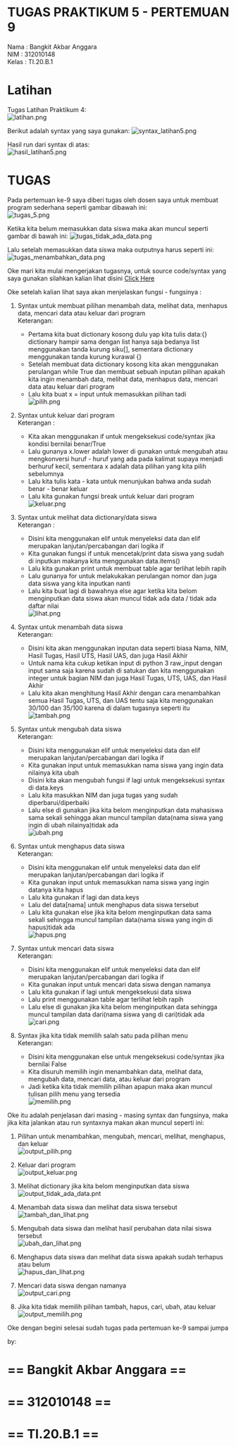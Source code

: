 # TUGAS PRAKTIKUM 5 - PERTEMUAN 9

Nama        : Bangkit Akbar Anggara<br>
NIM        : 312010148<br>
Kelas        : TI.20.B.1<br>
# Latihan

Tugas Latihan Praktikum 4:<br>
  ![latihan.png](Pic/latihan.png)
  
Berikut adalah syntax yang saya gunakan:
  ![syntax_latihan5.png](Pic/syntax_latihan5.png)
  
Hasil run dari syntax di atas:<br>
  ![hasil_latihan5.png](Pic/hasil_latihan5.png)
  
  
# TUGAS

Pada pertemuan ke-9 saya diberi tugas oleh dosen saya untuk membuat program sederhana seperti gambar dibawah ini:<br>
  ![tugas_5.png](Pic/tugas_5.png)

Ketika kita belum memasukkan data siswa maka akan muncul seperti gambar di bawah ini:
  ![tugas_tidak_ada_data.png](Pic/tugas_tidak_ada_data.png)
  
Lalu setelah memasukkan data siswa maka outputnya harus seperti ini:
  ![tugas_menambahkan_data.png](Pic/tugas_menambahkan_data.png)
  
Oke mari kita mulai mengerjakan tugasnya, untuk source code/syntax yang saya gunakan silahkan kalian lihat disini [Click Here](tugas_praktikum_5.py)

Oke setelah kalian lihat saya akan menjelaskan fungsi - fungsinya :

1. Syntax untuk membuat pilihan menambah data, melihat data, menhapus data, mencari data atau keluar dari program<br>
Keterangan:
    - Pertama kita buat dictionary kosong dulu yap kita tulis data:{} dictionary hampir sama dengan list hanya saja bedanya list menggunakan tanda kurung siku[], sementara dictionary menggunakan tanda kurung kurawal {}<br>
    - Setelah membuat data dictionary kosong kita akan menggunakan perulangan while True dan membuat sebuah inputan pilihan apakah kita ingin menambah data, melihat data, menhapus data, mencari data atau keluar dari program<br>
    - Lalu kita buat x =  input untuk memasukkan pilihan tadi<br>
      ![pilih.png](Pic/pilih.png)
 


2. Syntax untuk keluar dari program<br>
Keterangan :
    - Kita akan menggunakan if untuk mengeksekusi code/syntax jika kondisi bernilai benar/True<br>
    - Lalu gunanya x.lower adalah lower di gunakan untuk mengubah atau mengkonversi huruf - huruf yang ada pada kalimat supaya menjadi berhuruf kecil, sementara x adalah data pilihan yang kita pilih sebelumnya<br>
    - Lalu kita tulis kata - kata untuk menunjukan bahwa anda sudah benar - benar keluar<br>
    - Lalu kita gunakan fungsi break untuk keluar dari program<br>
      ![keluar.png](Pic/keluar.png)


3. Syntax untuk melihat data dictionary/data siswa<br>
Keterangan :
    - Disini kita menggunakan elif untuk menyeleksi data dan elif merupakan lanjutan/percabangan dari logika if
    - Kita gunakan fungsi if untuk mencetak/print data siswa yang sudah di inputkan makanya kita menggunakan data.items()<br>
    - Lalu kita gunakan print untuk membuat table agar terlihat lebih rapih<br>
    - Lalu gunanya for untuk melakukakan perulangan nomor dan juga data siswa yang kita inputkan nanti<br>
    - Lalu kita buat lagi di bawahnya else agar ketika kita belom menginputkan data siswa akan muncul tidak ada data / tidak ada daftar nilai<br>
      ![lihat.png](Pic/lihat.png)

4. Syntax untuk menambah data siswa<br>
Keterangan:
    - Disini kita akan menggunakan inputan data seperti biasa Nama, NIM, Hasil Tugas, Hasil UTS, Hasil UAS, dan juga Hasil Akhir<br>
    - Untuk nama kita cukup ketikan input di python 3 raw_input dengan input sama saja karena sudah di satukan dan kita menggunakan integer untuk bagian NIM dan juga Hasil Tugas, UTS, UAS, dan Hasil Akhir<br>
    - Lalu kita akan menghitung Hasil Akhir dengan cara menambahkan semua Hasil Tugas, UTS, dan UAS tentu saja kita menggunakan 30/100 dan 35/100 karena di dalam tugasnya seperti itu<br>
      ![tambah.png](Pic/tambah.png)
      
      
5. Syntax untuk mengubah data siswa<br>
Keterangan:
    - Disini kita menggunakan elif untuk menyeleksi data dan elif merupakan lanjutan/percabangan dari logika if
    - Kita gunakan input untuk memasukkan nama siswa yang ingin data nilainya kita ubah<br>
    - Disini kita akan mengubah fungsi if lagi untuk mengeksekusi syntax di data.keys<br>
    - Lalu kita masukkan NIM dan juga tugas yang sudah diperbarui/diperbaiki<br>
    - Lalu else di gunakan jika kita belom menginputkan data mahasiswa sama sekali sehingga akan muncul tampilan data(nama siswa yang ingin di ubah nilainya)tidak ada<br>
      ![ubah.png](Pic/ubah.png)
      
      
6. Syntax untuk menghapus data siswa<br>
Keterangan:
    - Disini kita menggunakan elif untuk menyeleksi data dan elif merupakan lanjutan/percabangan dari logika if
    - Kita gunakan input untuk memasukkan nama siswa yang ingin datanya kita hapus<br>
    - Lalu kita gunakan if lagi dan data.keys<br>
    - Lalu del data[nama] untuk menghapus data siswa tersebut<br>
    - Lalu kita gunakan else jika kita belom menginputkan data sama sekali sehingga muncul tampilan data(nama siswa yang ingin di hapus)tidak ada<br>
      ![hapus.png](Pic/hapus.png)
      
     
7. Syntax untuk mencari data siswa<br>
Keterangan:
    - Disini kita menggunakan elif untuk menyeleksi data dan elif merupakan lanjutan/percabangan dari logika if
    - Kita gunakan input untuk mencari data siswa dengan namanya<br>
    - Lalu kita gunakan if lagi untuk mengeksekusi data siswa<br>
    - Lalu print menggunakan table agar terlihat lebih rapih<br>
    - Lalu else di gunakan jika kita belom menginputkan data sehingga muncul tampilan data dari(nama siswa yang di cari)tidak ada<br>
      ![cari.png](Pic/cari.png)
      
      
8. Syntax jika kita tidak memilih salah satu pada pilihan menu<br>
Keterangan:
    - Disini kita menggunakan else untuk mengeksekusi code/syntax jika bernilai False<br>
    - Kita disuruh memilih ingin menambahkan data, melihat data, mengubah data, mencari data, atau keluar dari program<br>
    - Jadi ketika kita tidak memilih pilihan apapun maka akan muncul tulisan pilih menu yang tersedia<br>
      ![memilih.png](Pic/memilih.png)
      

Oke itu adalah penjelasan dari masing -  masing syntax dan fungsinya, maka jika kita jalankan atau run syntaxnya makan akan muncul seperti ini:

1. Pilihan untuk menambahkan, mengubah, mencari, melihat, menghapus, dan keluar<br>
    ![output_pilih.png](Pic/output_pilih.png)
    
 
2. Keluar dari program<br>
    ![output_keluar.png](Pic/output_keluar.png)


3. Melihat dictionary jika kita belom menginputkan data siswa<br>
    ![output_tidak_ada_data.pnt](Pic/output_tidak_ada_data.png)
 

4. Menambah data siswa dan melihat data siswa tersebut
    ![tambah_dan_lihat.png](Pic/tambah_dan_lihat.png)
    
    
5. Mengubah data siswa dan melihat hasil perubahan data nilai siswa tersebut<br>
    ![ubah_dan_lihat.png](Pic/ubah_dan_lihat.png)
    
 
6. Menghapus data siswa dan melihat data siswa apakah sudah terhapus atau belum<br>
    ![hapus_dan_lihat.png](Pic/hapus_dan_lihat.png)
    
  
7. Mencari data siswa dengan namanya<br>
    ![output_cari.png](Pic/output_cari.png)
    
   
8. Jika kita tidak memilih pilihan tambah, hapus, cari, ubah, atau keluar
    ![output_memilih.png](Pic/output_memilih.png)
    
    
Oke dengan begini selesai sudah tugas pada pertemuan ke-9 sampai jumpa

by:
# == Bangkit Akbar Anggara ==
# == 312010148 ==
# == TI.20.B.1 ==
